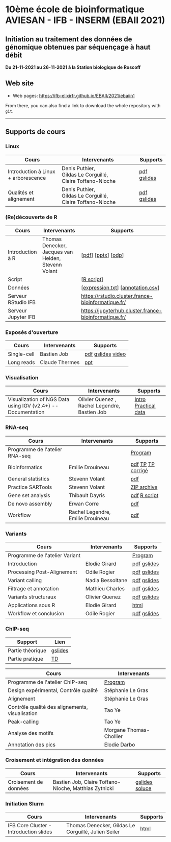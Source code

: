 
# 10ème école de bioinformatique AVIESAN - IFB - INSERM (EBAII 2021)

## Initiation au traitement des données de génomique obtenues par séquençage à haut débit

**Du 21-11-2021 au 26-11-2021 à la Station biologique de Roscoff**


## Web site

- Web pages: <https://ifb-elixirfr.github.io/EBAII/2021/ebaiin1>

From there, you can also find a link to download the whole repository with `git`.

****

## Supports de cours
### Linux

| Cours | Intervenants | Supports |
|----------------------------------|--------------|----------|
| Introduction à Linux + arborescence| Denis Puthier, Gildas Le Corguillé, Claire Toffano-Nioche |  [pdf](intro_linux/1-presentation_linux_quick_2021.pdf) [gslides](https://docs.google.com/presentation/d/19Z96DlG41kd0e3B86HP-oNCVfDJekR84F_gNaTdcF1I/edit?usp=sharing) |
| Qualités et alignement | Denis Puthier, Gildas Le Corguillé, Claire Toffano-Nioche | [pdf](intro_linux/2-pre_processessing_and_mapping_2021.pdf) [gslides](https://docs.google.com/presentation/d/1RMfu1FxqRz1EC_2BnHH3e_xLyMCcppfjUE2G4BHFq8A/edit?usp=sharing) |

### (Re)découverte de R

| Cours | Intervenants | Supports |
|-----------------------|--------------|-------------------------------------|
| Introduction à R | Thomas Denecker, Jacques van Helden, Stevenn Volant | [[pdf](intro_R/Intro_R_2021.pdf)] [[pptx](intro_R/Intro_R_2021.pptx)] [[odp](intro_R/Intro_R_2021.odp)] |
| Script  | | [[R script](intro_R/script_intro_R_2021.r)] |
| Données | | [[expression.txt](intro_R/expression.txt)] [[annotation.csv](intro_R/annotation.csv)] |
| Serveur RStudio IFB | | <https://rstudio.cluster.france-bioinformatique.fr/> |
| Serveur Jupyter IFB | | <https://jupyterhub.cluster.france-bioinformatique.fr/> |

### Exposés d'ouverture

| Cours | Intervenants | Supports |
|----------------------------------|--------------|----------|
| Single-cell | Bastien Job | [pdf](single_cell/Intro_Single-Cell_20211122.pdf) [gslides](https://drive.google.com/file/d/1eFYJ-kRoUnYg_iCZG5pLd6zFDT6br0V8/view?usp=sharing) [video](single_cell/Droplet-based-microfluidics-ESPCI-LBC-SingleCell.mp4) |
| Long reads | Claude Thermes | [ppt](long_reads/20201006_THERMES_ROSCOFF9_V3.pptx) |

### Visualisation

| Cours | Intervenants | Supports |
|----------------------------------|--------------|----------|
| Visualization of NGS Data using IGV (v2.4+) -- Documentation | Olivier Quenez , Rachel Legendre, Bastien Job| [Intro](IGV/IGV.html) [Practical](IGV/IGV_practical.html) [data](IGV/data_igv.zip) |


### RNA-seq

| Cours | Intervenants | Supports |
|----------------------------------|------------------|----------|
| Programme de l'atelier RNA-seq | |  [Program](RNAseq/README.md) |
| Bioinformatics | Emilie Drouineau | [pdf](https://ifb-elixirfr.github.io/EBAII/2020/RNA-seq/EBAI2020_RNAseq.pdf) [TP](https://ifb-elixirfr.github.io/EBAII/2020/RNA-seq/runme.sh) [TP corrigé](https://ifb-elixirfr.github.io/EBAII/2020/RNA-seq/runme_corrected.sh)|
| General statistics | Stevenn Volant | [pdf](RNAseq/RNASeq_differential_analysis.pdf) |
| Practice SARTools | Stevenn Volant | [ZIP archive](RNAseq/Practice_SARTools.zip) |
| Gene set analysis | Thibault Dayris | [pdf](https://github.com/IFB-ElixirFr/EBAII/blob/master/2021/ebaiin1/RNAseq/GSEA_Theory.pdf) [R script](https://github.com/IFB-ElixirFr/EBAII/blob/master/2021/ebaiin1/RNAseq/GSEA_TP.R)|
| De novo assembly | Erwan Corre | [pdf](RNAseq/RNASeq_denovo_EBAII2021_red.pdf)  |
| Workflow | Rachel Legendre, Emilie Drouineau | [pdf](RNAseq/RNA-Workflow_Conclusion.pdf)  |

### Variants

| Cours | Intervenants | Supports |
|----------------------------------|------------------|----------|
| Programme de l'atelier Variant | | [Program](DNA-seq/) |
| Introduction  | Elodie Girard |[pdf](DNA-seq/1-Introduction-fastqc-mapping.pdf) [gslides](https://docs.google.com/presentation/d/1y38ostLE1dk5uXeOk9xeXHqq_QkPWBTG/)   |
|  Processing Post-Alignement | Odile Rogier | [pdf](DNA-seq/2-Processing-Post-Alignement.pdf) [gslides](https://docs.google.com/presentation/d/1GwWt6gSLdwVVeCIRKu6R31mBdEHf0XvB) |
| Variant calling | Nadia Bessoltane | [pdf](DNA-seq/3-Variant-calling.pdf) [gslides](https://docs.google.com/presentation/d/1ywn8bB3ejyY0E25VNmIHa5zwn3wKNa3s) |
| Filtrage et annotation | Mathieu Charles | [pdf](DNA-seq/4-Filtrage-Annotation.pdf) [gslides](https://docs.google.com/presentation/d/1msBwblYTor0fJknQ8WKIDu34y3NVs_fV) |
| Variants structuraux | Olivier Quenez | [pdf](DNA-seq/5-Variants-Structuraux.pdf) [gslides](https://docs.google.com/presentation/d/1xQFztasps08aP8NgEnp1fQpGCQDr7uFY/) |
| Applications sous R | Elodie Girard |[html](DNA-seq/EBAII2021_variants.html)|
| Workflow et conclusion | Odile Rogier | [pdf](DNA-seq/6-Workflow_Conclusion.pdf) [gslides](https://docs.google.com/presentation/d/16NN7wBr4V_hqVyKSN53J8_jzGqelQQH7/) |


### ChIP-seq

| Support | Lien |
|----------------------------------|------------------|
| Partie théorique | [gslides](https://docs.google.com/presentation/d/1v1_yncOrakL0vH_GvykNtuChM6TXI0V9c7pruSe9QOA/edit?usp=sharing) |
| Partie pratique | [TD](chip-seq/hands-on/) |

| Cours | Intervenants |
|----------------------------------|------------------|
| Programme de l'atelier ChIP-seq | [Program](chip-seq/) |
| Design expérimental, Contrôle qualité | Stéphanie Le Gras |
| Alignement | Stéphanie Le Gras |
| Contrôle qualité des alignements, visualisation | Tao Ye |
| Peak-calling | Tao Ye |
| Analyse des motifs | Morgane Thomas-Chollier |
| Annotation des pics | Elodie Darbo |


### Croisement et intégration des données

| Cours | Intervenants | Supports |
|----------------------------------|------------------|----------|
| Croisement de données | Bastien Job, Claire Toffano-Nioche, Matthias Zytnicki | [gslides](https://docs.google.com/presentation/d/1IE8uBw0NPEliLF79s7hV1T2LaRLxoYzBttWn6B_4pPI/edit?usp=sharing) [soluce](https://docs.google.com/document/d/1oHT_OfGeAMB-61igEoXfC0JhqJMD0dowlvNX6cv8C1Y/edit?usp=sharing) |

### Initiation Slurm

| Cours | Intervenants | Supports |
|----------------------------------|------------------|----------|
| IFB Core Cluster - Introduction slides | Thomas Denecker, Gildas Le Corguillé, Julien Seiler |[html](https://ifb-elixirfr.gitlab.io/cluster/trainings/slurm/index.html#1) |
